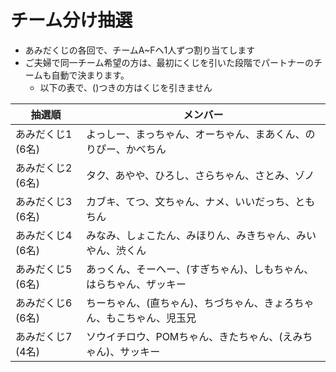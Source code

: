 # チーム分け抽選

* あみだくじの各回で、チームA~Fへ1人ずつ割り当てします
* ご夫婦で同一チーム希望の方は、最初にくじを引いた段階でパートナーのチームも自動で決まります。
  * 以下の表で、()つきの方はくじを引きません

| 抽選順     | メンバー |
| ----------- | ------------- |
| あみだくじ1 (6名) | よっしー、まっちゃん、オーちゃん、まあくん、のりぴー、かべちん |
| あみだくじ2 (6名) | タク、あやや、ひろし、さらちゃん、さとみ、ゾノ |
| あみだくじ3 (6名) | カブキ、てつ、文ちゃん、ナメ、いいだっち、ともちん |
| あみだくじ4 (6名) | みなみ、しょこたん、みほりん、みきちゃん、みいやん、渋くん |
| あみだくじ5 (6名) | あっくん、そーへー、(すぎちゃん)、しもちゃん、はらちゃん、ザッキー |
| あみだくじ6 (6名) | ちーちゃん、(直ちゃん)、ちづちゃん、きょろちゃん、もこちゃん、児玉兄 |
| あみだくじ7 (4名) | ソウイチロウ、POMちゃん、きたちゃん、(えみちゃん)、サッキー |
